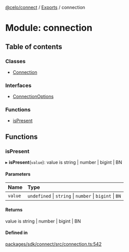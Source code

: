 [@celo/connect](../README.md) / [Exports](../modules.md) / connection

# Module: connection

## Table of contents

### Classes

- [Connection](../classes/connection.Connection.md)

### Interfaces

- [ConnectionOptions](../interfaces/connection.ConnectionOptions.md)

### Functions

- [isPresent](connection.md#ispresent)

## Functions

### isPresent

▸ **isPresent**(`value`): value is string \| number \| bigint \| BN

#### Parameters

| Name | Type |
| :------ | :------ |
| `value` | `undefined` \| `string` \| `number` \| `bigint` \| `BN` |

#### Returns

value is string \| number \| bigint \| BN

#### Defined in

[packages/sdk/connect/src/connection.ts:542](https://github.com/celo-org/developer-tooling/blob/master/packages/sdk/connect/src/connection.ts#L542)
